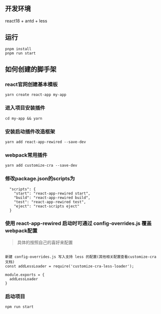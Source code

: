 ## 开发环境

react18 + antd + less

## 运行

```
pnpm install  
pnpm run start
```

## 如何创建的脚手架

### react官网创建基本模板
```
yarn create react-app my-app  
```

### 进入项目安装插件
```
cd my-app && yarn  
```

### 安装启动插件改造框架
```
yarn add react-app-rewired --save-dev  
```

### webpack常用插件

```
yarn add customize-cra --save-dev  
```

### 修改package.json的scripts为  

```
  "scripts": {
    "start": "react-app-rewired start",
    "build": "react-app-rewired build",
    "test": "react-app-rewired test",
    "eject": "react-scripts eject"
  }
```

### 使用 react-app-rewired 启动时可通过 config-overrides.js 覆盖webpack配置

> 具体的按照自己的喜好来配置

```

新建 config-overrides.js 写入支持 less 的配置(其他相关配置查看customize-cra文档)
const addLessLoader = require('customize-cra-less-loader');

module.exports = {
  addLessLoader
}

```

### 启动项目

```
npm run start
```

